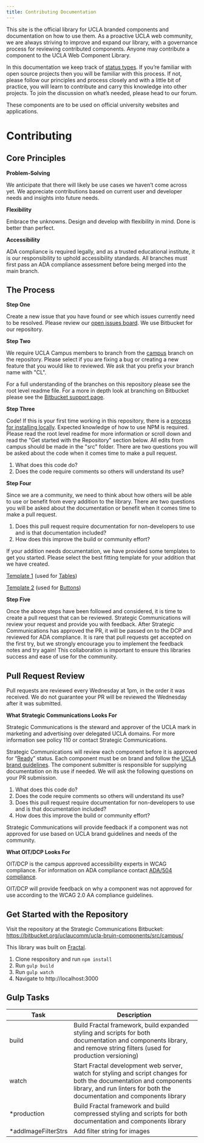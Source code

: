 ```yaml
---
title: Contributing Documentation
---
```

This site is the official library for UCLA branded components and documentation on how to use them. As a proactive UCLA web community, we are always striving to improve and expand our library, with a governance process for reviewing contributed components. Anyone may contribute a component to the UCLA Web Component Library.

In this documentation we keep track of [status types](/build/%!CurrentVersion%!/index.html). If you’re familiar with open source projects then you will be familiar with this process. If not, please follow our principles and process closely and with a little bit of practice, you will learn to contribute and carry this knowledge into other projects. To join the discussion on what’s needed, please head to our forum.

These components are to be used on official university websites and applications.

# **Contributing**

## **Core Principles**

**Problem-Solving**

We anticipate that there will likely be use cases we haven’t come across yet. We appreciate contributions based on current user and developer needs and insights into future needs.

**Flexibility**

Embrace the unknowns. Design and develop with flexibility in mind. Done is better than perfect.

**Accessibility**

ADA compliance is required legally, and as a trusted educational institute, it is our responsibility to uphold accessibility standards. All branches must first pass an ADA compliance assessment before being merged into the main branch.

## **The Process**

**Step One**

Create a new issue that you have found or see which issues currently need to be resolved. Please review our [open issues board](https://bitbucket.org/uclaucomm/ucla-bruin-components/issues?status=new&status=open). We use Bitbucket for our repository.

**Step Two**

We require UCLA Campus members to branch from the [campus](https://bitbucket.org/uclaucomm/ucla-bruin-components/src/campus/) branch on the repository. Please select if you are fixing a bug or creating a new feature that you would like to reviewed. We ask that you prefix your branch name with "CL".

For a full understanding of the branches on this repository please see the root level readme file. For a more in depth look at branching on Bitbucket please see the [Bitbucket support page](https://support.atlassian.com/bitbucket-cloud/docs/branch-a-repository/).

**Step Three**

Code! If this is your first time working in this repository, there is a [process for installing locally](https://bitbucket.org/uclaucomm/ucla-bruin-components/src/campus/). Expected knowledge of how to use NPM is required. Please read the root level readme for more information or scroll down and read the "Get started with the Repository" section below. All edits from campus should be made in the "src" folder. There are two questions you will be asked about the code when it comes time to make a pull request.

1. What does this code do?
2. Does the code require comments so others will understand its use?

**Step Four**

Since we are a community, we need to think about how others will be able to use or benefit from every addition to the library. There are two questions you will be asked about the documentation or benefit when it comes time to make a pull request.

1. Does this pull request require documentation for non-developers to use and is that documentation included?
2. How does this improve the build or community effort?

If your addition needs documentation, we have provided some templates to get you started. Please select the best fitting template for your addition that we have created.

[Template 1](https://docs.google.com/document/d/1ZTx27t_yjLnQ4HxEh5SuEyjEMzJ-OzgjxwrcqSpLlxM/edit) (used for [Tables](/build/%!CurrentVersion%!/docs/component-guidelines/tables.html))

[Template 2](https://docs.google.com/document/d/1skG3eTt6nktdypZFRUwMFJThjb5jEzVAgMjNJX5A1ks/edit) (used for [Buttons](/build/%!CurrentVersion%!/docs/component-guidelines/buttons-and-links.html))

**Step Five**

Once the above steps have been followed and considered, it is time to create a pull request that can be reviewed. Strategic Communications will review your request and provide you with feedback. After Strategic Communications has approved the PR, it will be passed on to the DCP and reviewed for ADA compliance. It is rare that pull requests get accepted on the first try, but we strongly encourage you to implement the feedback notes and try again! This collaboration is important to ensure this libraries success and ease of use for the community.

## **Pull Request Review**

Pull requests are reviewed every Wednesday at 1pm, in the order it was received. We do not guarantee your PR will be reviewed the Wednesday after it was submitted.

**What Strategic Communications Looks For**

Strategic Communications is the steward and approver of the UCLA mark in marketing and advertising over delegated UCLA domains. For more information see policy 110 or contact Strategic Communications.

Strategic Communications will review each component before it is approved for “[Ready](/build/%!CurrentVersion%!/index.html)” status. Each component must be on brand and follow the [UCLA brand guidelines](http://brand.ucla.edu/). The component submitter is responsible for supplying documentation on its use if needed. We will ask the following questions on your PR submission.

1. What does this code do?
2. Does the code require comments so others will understand its use?
3. Does this pull request require documentation for non-developers to use and is that documentation included?
4. How does this improve the build or community effort?

Strategic Communications will provide feedback if a component was not approved for use based on UCLA brand guidelines and needs of the community.

**What OIT/DCP Looks For**

OIT/DCP is the campus approved accessibility experts in WCAG compliance. For information on ADA compliance contact [ADA/504 compliance](https://www.ada.ucla.edu/).

OIT/DCP will provide feedback on why a component was not approved for use according to the WCAG 2.0 AA compliance guidelines.

## Get Started with the Repository
Visit the repository at the Strategic Communications Bitbucket: https://bitbucket.org/uclaucomm/ucla-bruin-components/src/campus/

This library was built on [Fractal](https://fractal.build).

1. Clone respository and run `npm install`
1. Run `gulp build`
1. Run `gulp watch`
1. Navigate to http://localhost:3000

## Gulp Tasks

| Task | Description |
|-|-|
| build | Build Fractal framework, build expanded styling and scripts for both documentation and components library, and remove string filters (used for production versioning) |
| watch | Start Fractal development web server, watch for styling and script changes for both the documentation and components library, and run linters for both the documentation and components library |
| *production | Build Fractal framework and build compressed styling and scripts for both documentation and components library |
| *addImageFilterStrs | Add filter string for images |
